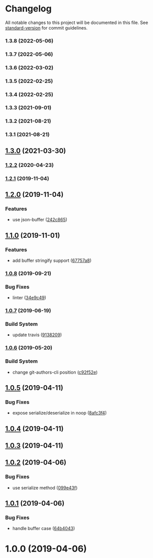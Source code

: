 # Changelog

All notable changes to this project will be documented in this file. See [standard-version](https://github.com/conventional-changelog/standard-version) for commit guidelines.

### 1.3.8 (2022-05-06)

### 1.3.7 (2022-05-06)

### 1.3.6 (2022-03-02)

### 1.3.5 (2022-02-25)

### 1.3.4 (2022-02-25)

### 1.3.3 (2021-09-01)

### 1.3.2 (2021-08-21)

### 1.3.1 (2021-08-21)

## [1.3.0](https://github.com/Kikobeats/compress-brotli/compare/v1.2.2...v1.3.0) (2021-03-30)

### [1.2.2](https://github.com/Kikobeats/compress-brotli/compare/v1.2.1...v1.2.2) (2020-04-23)

### [1.2.1](https://github.com/Kikobeats/compress-brotli/compare/v1.2.0...v1.2.1) (2019-11-04)

## [1.2.0](https://github.com/Kikobeats/compress-brotli/compare/v1.1.0...v1.2.0) (2019-11-04)


### Features

* use json-buffer ([242c865](https://github.com/Kikobeats/compress-brotli/commit/242c865b206706f689fa4dd95b374f1dba49ae6f))

## [1.1.0](https://github.com/Kikobeats/compress-brotli/compare/v1.0.8...v1.1.0) (2019-11-01)


### Features

* add buffer stringify support ([67757a8](https://github.com/Kikobeats/compress-brotli/commit/67757a8e6964aa89aff28bb14d5c474d28d00f86))

### [1.0.8](https://github.com/Kikobeats/compress-brotli/compare/v1.0.7...v1.0.8) (2019-09-21)


### Bug Fixes

* linter ([34e9c49](https://github.com/Kikobeats/compress-brotli/commit/34e9c49))

### [1.0.7](https://github.com/Kikobeats/compress-brotli/compare/v1.0.6...v1.0.7) (2019-06-19)


### Build System

* update travis ([9138209](https://github.com/Kikobeats/compress-brotli/commit/9138209))



### [1.0.6](https://github.com/Kikobeats/compress-brotli/compare/v1.0.5...v1.0.6) (2019-05-20)


### Build System

* change git-authors-cli position ([c92f52e](https://github.com/Kikobeats/compress-brotli/commit/c92f52e))



<a name="1.0.5"></a>
## [1.0.5](https://github.com/Kikobeats/compress-brotli/compare/v1.0.4...v1.0.5) (2019-04-11)


### Bug Fixes

* expose serialize/deserialize in noop ([8afc3f4](https://github.com/Kikobeats/compress-brotli/commit/8afc3f4))



<a name="1.0.4"></a>
## [1.0.4](https://github.com/Kikobeats/compress-brotli/compare/v1.0.3...v1.0.4) (2019-04-11)



<a name="1.0.3"></a>
## [1.0.3](https://github.com/Kikobeats/compress-brotli/compare/v1.0.2...v1.0.3) (2019-04-11)



<a name="1.0.2"></a>
## [1.0.2](https://github.com/Kikobeats/compress-brotli/compare/v1.0.1...v1.0.2) (2019-04-06)


### Bug Fixes

* use serialize method ([099e43f](https://github.com/Kikobeats/compress-brotli/commit/099e43f))



<a name="1.0.1"></a>
## [1.0.1](https://github.com/Kikobeats/compress-brotli/compare/v1.0.0...v1.0.1) (2019-04-06)


### Bug Fixes

* handle buffer case ([64b4043](https://github.com/Kikobeats/compress-brotli/commit/64b4043))



<a name="1.0.0"></a>
# 1.0.0 (2019-04-06)
